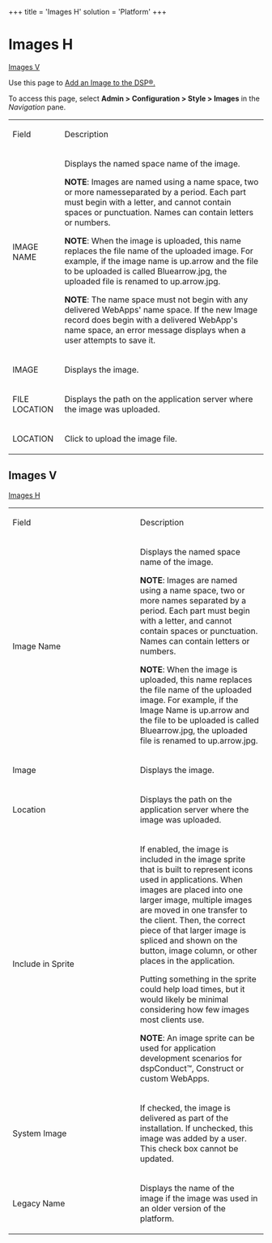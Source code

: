 +++
title = 'Images H'
solution = 'Platform'
+++

# Images H

[Images V](#Images)

<div class="use">

Use this page to [Add an Image to the
DSP®.](../Use_Cases/Add%20an%20Image%20to%20the%20DSP)

</div>

To access this page, select **Admin \> Configuration \> Style \>
Images** in the *Navigation* pane.

<table>
<tbody>
<tr class="odd">
<td><p>Field</p></td>
<td><p>Description</p></td>
</tr>
<tr class="even">
<td><p>IMAGE NAME</p></td>
<td><p>Displays the named space name of the image.</p>
<p><strong>NOTE</strong>: Images are named using a name space, two or more namesseparated by a period. Each part must begin with a letter, and cannot contain spaces or punctuation. Names can contain letters or numbers.</p>
<p><strong>NOTE</strong>: When the image is uploaded, this name replaces the file name of the uploaded image. For example, if the image name is up.arrow and the file to be uploaded is called Bluearrow.jpg, the uploaded file is renamed to up.arrow.jpg.</p>
<p><strong>NOTE</strong>: The name space must not begin with any delivered WebApps' name space. If the new Image record does begin with a delivered WebApp's name space, an error message displays when a user attempts to save it.</p></td>
</tr>
<tr class="odd">
<td><p>IMAGE</p></td>
<td><p>Displays the image.</p></td>
</tr>
<tr class="even">
<td><p>FILE LOCATION</p></td>
<td><p>Displays the path on the application server where the image was uploaded.</p></td>
</tr>
<tr class="odd">
<td><p>LOCATION</p></td>
<td><p>Click to upload the image file.</p></td>
</tr>
</tbody>
</table>

## <span id="Images"></span>Images V

[Images H](#)

<table>
<colgroup>
<col style="width: 50%" />
<col style="width: 50%" />
</colgroup>
<tbody>
<tr class="odd">
<td><p>Field</p></td>
<td><p>Description</p></td>
</tr>
<tr class="even">
<td><p>Image Name</p></td>
<td><p>Displays the named space name of the image.</p>
<p><strong>NOTE</strong>: Images are named using a name space, two or more names separated by a period. Each part must begin with a letter, and cannot contain spaces or punctuation. Names can contain letters or numbers.</p>
<p><strong>NOTE</strong>: When the image is uploaded, this name replaces the file name of the uploaded image. For example, if the Image Name is up.arrow and the file to be uploaded is called Bluearrow.jpg, the uploaded file is renamed to up.arrow.jpg.</p></td>
</tr>
<tr class="odd">
<td><p>Image</p></td>
<td><p>Displays the image.</p></td>
</tr>
<tr class="even">
<td><p>Location</p></td>
<td><p>Displays the path on the application server where the image was uploaded.</p></td>
</tr>
<tr class="odd">
<td><p>Include in Sprite</p></td>
<td><p>If enabled, the image is included in the image sprite that is built to represent icons used in applications. When images are placed into one larger image, multiple images are moved in one transfer to the client. Then, the correct piece of that larger image is spliced and shown on the button, image column, or other places in the application.</p>
<p>Putting something in the sprite could help load times, but it would likely be minimal considering how few images most clients use.</p>
<p><strong>NOTE</strong>: An image sprite can be used for application development scenarios for dspConduct™, Construct or custom WebApps.</p></td>
</tr>
<tr class="even">
<td><p>System Image</p></td>
<td><p>If checked, the image is delivered as part of the installation. If unchecked, this image was added by a user. This check box cannot be updated.</p></td>
</tr>
<tr class="odd">
<td><p>Legacy Name</p></td>
<td><p>Displays the name of the image if the image was used in an older version of the platform.</p></td>
</tr>
</tbody>
</table>
